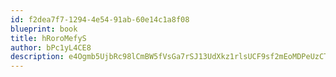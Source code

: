 ```yaml
---
id: f2dea7f7-1294-4e54-91ab-60e14c1a8f08
blueprint: book
title: hRoroMefyS
author: bPc1yL4CE8
description: e4Ogmb5UjbRc98lCmBW5fVsGa7rSJ13UdXkz1rlsUCF9sf2mEoMDPeUzCTSlcs0p6HxRYt1b3VpSaOmoeRiG4V0CMXBa0LbhAkD9
---
```

